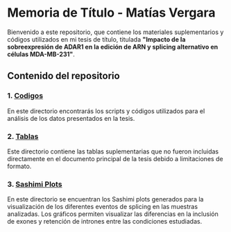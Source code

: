 # Memoria de Título - Matías Vergara

Bienvenido a este repositorio, que contiene los materiales suplementarios y códigos utilizados en mi tesis de título, titulada **"Impacto de la sobreexpresión de ADAR1 en la edición de ARN y splicing alternativo en células MDA-MB-231"**.

## Contenido del repositorio

### 1. [Codigos](./Codigos/README.md)
En este directorio encontrarás los scripts y códigos utilizados para el análisis de los datos presentados en la tesis.

### 2. [Tablas](./Tablas/README.md)
Este directorio contiene las tablas suplementarias que no fueron incluidas directamente en el documento principal de la tesis debido a limitaciones de formato.

### 3. [Sashimi Plots](./Sashimi_Plots/README.md)
En este directorio se encuentran los Sashimi plots generados para la visualización de los diferentes eventos de splicing en las muestras analizadas. Los gráficos permiten visualizar las diferencias en la inclusión de exones y retención de intrones entre las condiciones estudiadas.

